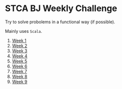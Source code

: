 # STCA BJ Weekly Challenge

Try to solve probolems in a functional way (if possible).

Mainly uses `Scala`.


1. [Week 1](https://github.com/Somainer/stca-weekly-challenge/tree/master/week1)
2. [Week 2](https://github.com/Somainer/stca-weekly-challenge/tree/master/week2)
3. [Week 3](https://github.com/Somainer/stca-weekly-challenge/tree/master/week3)
4. [Week 4](https://github.com/Somainer/stca-weekly-challenge/tree/master/week4)
5. [Week 5](https://github.com/Somainer/stca-weekly-challenge/tree/master/week5)
6. [Week 6](https://github.com/Somainer/stca-weekly-challenge/tree/master/week6)
7. [Week 7](https://github.com/Somainer/stca-weekly-challenge/tree/master/week7)
8. [Week 8](https://github.com/Somainer/stca-weekly-challenge/tree/master/week8)
9. [Week 9](https://github.com/Somainer/stca-weekly-challenge/tree/master/week9)